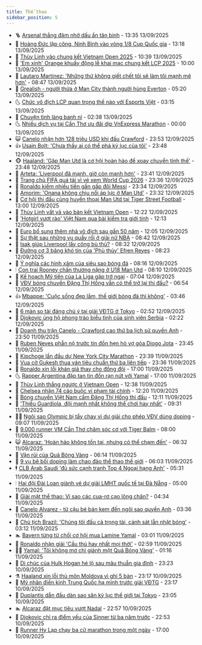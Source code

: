 ```yaml
---
title: Thể thao
sidebar_position: 5
---
```


<!-- vnexpress-the-thao:START -->
- 🪜 [Arsenal thắng đậm nhờ dấu ấn tân binh](https://vnexpress.net/arsenal-thang-dam-nho-dau-an-tan-binh-4938729.html) - 13:35 13/09/2025
- 🦩 [Hoàng Đức lập công, Ninh Bình vào vòng 1/8 Cup Quốc gia](https://vnexpress.net/hoang-duc-lap-cong-ninh-binh-vao-vong-1-8-cup-quoc-gia-4938727.html) - 13:18 13/09/2025
- 🧰 [Thùy Linh vào chung kết Vietnam Open 2025](https://vnexpress.net/thuy-linh-vao-chung-ket-vietnam-open-2025-4938705.html) - 10:39 13/09/2025
- 🤗 [&#39;Em xinh&#39; Orange khuấy động lễ khai mạc chung kết LCP 2025](https://vnexpress.net/em-xinh-orange-khuay-dong-le-khai-mac-chung-ket-lcp-2025-4938655.html) - 10:00 13/09/2025
- 🥳 [Lautaro Martinez: &#39;Những thứ không giết chết tôi sẽ làm tôi mạnh mẽ hơn&#39;](https://vnexpress.net/lautaro-martinez-nhung-thu-khong-giet-chet-toi-se-lam-toi-manh-me-hon-4938677.html) - 08:47 13/09/2025
- 🦣 [Grealish - người thừa ở Man City thành người hùng Everton](https://vnexpress.net/grealish-nguoi-thua-o-man-city-thanh-nguoi-hung-everton-4938600.html) - 05:20 13/09/2025
- 🌜 [Chức vô địch LCP quan trọng thế nào với Esports Việt](https://vnexpress.net/chuc-vo-dich-lcp-quan-trong-the-nao-voi-esports-viet-4938541.html) - 03:15 13/09/2025
- 🫶 [Chuyện tình làng banh nỉ](https://vnexpress.net/chuyen-tinh-lang-banh-ni-4938341.html) - 02:38 13/09/2025
- 🌜 [Nhiều dịch vụ tại Cần Thơ ưu đãi dịp VnExpress Marathon](https://vnexpress.net/nhieu-dich-vu-tai-can-tho-uu-dai-dip-vnexpress-marathon-4938328.html) - 00:00 13/09/2025
- 😺 [Canelo nhận hơn 128 triệu USD khi đấu Crawford](https://vnexpress.net/canelo-nhan-hon-128-trieu-usd-khi-dau-crawford-4938474.html) - 23:53 12/09/2025
- 👍 [Usain Bolt: &#39;Chưa thấy ai có thể phá kỷ lục của tôi&#39;](https://vnexpress.net/usain-bolt-chua-thay-ai-co-the-pha-ky-luc-cua-toi-4938194.html) - 23:48 12/09/2025
- 🐵 [Haaland: &#39;Gặp Man Utd là cơ hội hoàn hảo để xoay chuyển tình thế&#39;](https://vnexpress.net/haaland-gap-man-utd-la-co-hoi-hoan-hao-de-xoay-chuyen-tinh-the-4938479.html) - 23:48 12/09/2025
- 💫 [Arteta: &#39;Liverpool đã mạnh, giờ còn mạnh hơn&#39;](https://vnexpress.net/arteta-liverpool-da-manh-gio-con-manh-hon-4938486.html) - 23:41 12/09/2025
- 🦆 [Trang chủ FIFA quá tải vì vé xem World Cup 2026](https://vnexpress.net/trang-chu-fifa-qua-tai-vi-ve-xem-world-cup-2026-4938493.html) - 23:36 12/09/2025
- 🙉 [Ronaldo kiếm nhiều tiền gần gấp đôi Messi](https://vnexpress.net/ronaldo-kiem-nhieu-tien-gan-gap-doi-messi-4938492.html) - 23:34 12/09/2025
- 📝 [Amorim: &#39;Onana không chịu nổi áp lực ở Man Utd&#39;](https://vnexpress.net/amorim-onana-khong-chiu-noi-ap-luc-o-man-utd-4938488.html) - 23:32 12/09/2025
- 💯 [Cơ hội thi đấu cùng huyền thoại Man Utd tại Tiger Street Football](https://vnexpress.net/co-hoi-thi-dau-cung-huyen-thoai-man-utd-tai-tiger-street-football-4938431.html) - 13:00 12/09/2025
- 🌈 [Thùy Linh vất vả vào bán kết Vietnam Open](https://vnexpress.net/thuy-linh-vat-va-vao-ban-ket-vietnam-open-4938435.html) - 12:22 12/09/2025
- 🦩 [&#39;Hotgirl vượt rào&#39; Việt Nam qua bài kiểm tra giới tính](https://vnexpress.net/hotgirl-vuot-rao-viet-nam-qua-bai-kiem-tra-gioi-tinh-4938423.html) - 12:13 12/09/2025
- 🐲 [Euro bổ sung thêm nhà vô địch sau gần 50 năm](https://vnexpress.net/euro-bo-sung-them-nha-vo-dich-sau-gan-50-nam-4938383.html) - 12:05 12/09/2025
- 🌁 [Sự thật sau những vụ quấy rối ở giải nữ NBA](https://vnexpress.net/su-that-sau-nhung-vu-quay-roi-o-giai-nu-nba-4932183.html) - 08:42 12/09/2025
- 💯 [Isak giúp Liverpool lấy công bù thủ?](https://vnexpress.net/isak-giup-liverpool-lay-cong-bu-thu-4934978.html) - 08:32 12/09/2025
- 🌝 [Đường cơ 3 băng khó tin của &#39;Phù thủy&#39; Efren Reyes](https://vnexpress.net/duong-co-3-bang-kho-tin-cua-phu-thuy-efren-reyes-4938309.html) - 08:23 12/09/2025
- 🤖 [Ý nghĩa các hình xăm của siêu sao bóng đá](https://vnexpress.net/y-nghia-cac-hinh-xam-cua-sieu-sao-bong-da-4938155.html) - 08:16 12/09/2025
- 🕯 [Con trai Rooney chấn thương nặng ở U18 Man Utd](https://vnexpress.net/con-trai-rooney-chan-thuong-nang-o-u18-man-utd-4938285.html) - 08:10 12/09/2025
- 🧰 [Kế hoạch Mỹ tiến của La Liga gặp trở ngại](https://vnexpress.net/ke-hoach-my-tien-cua-la-liga-gap-tro-ngai-4938267.html) - 07:04 12/09/2025
- 🥳 [VĐV bóng chuyền Đặng Thị Hồng vẫn có thể trở lại thi đấu?](https://vnexpress.net/vdv-bong-chuyen-dang-thi-hong-van-co-the-tro-lai-thi-dau-4938207.html) - 06:54 12/09/2025
- 👍 [Mbappe: &#39;Cuộc sống đẹp lắm, thế giới bóng đá thì không&#39;](https://vnexpress.net/mbappe-cuoc-song-dep-lam-the-gioi-bong-da-thi-khong-4938118.html) - 03:46 12/09/2025
- 💪 [6 màn so tài đáng chú ý tại giải VĐTG ở Tokyo](https://vnexpress.net/6-man-so-tai-dang-chu-y-tai-giai-vdtg-o-tokyo-4938021.html) - 02:52 12/09/2025
- 👹 [Djokovic ủng hộ phong trào biểu tình của sinh viên Serbia](https://vnexpress.net/djokovic-ung-ho-phong-trao-bieu-tinh-cua-sinh-vien-serbia-4938132.html) - 02:22 12/09/2025
- 🧰 [Doanh thu trận Canelo - Crawford cao thứ ba lịch sử quyền Anh](https://vnexpress.net/doanh-thu-tran-canelo-crawford-cao-thu-ba-lich-su-quyen-anh-4938013.html) - 23:50 11/09/2025
- 🚀 [Ruben Neves phẫn nộ trước tin đồn hẹn hò vợ góa Diogo Jota](https://vnexpress.net/ruben-neves-phan-no-truoc-tin-don-hen-ho-vo-goa-diogo-jota-4938018.html) - 23:45 11/09/2025
- 🎃 [Kipchoge lần đầu dự New York City Marathon](https://vnexpress.net/kipchoge-lan-dau-du-new-york-city-marathon-4937796.html) - 23:39 11/09/2025
- 🧰 [Vua cờ Gukesh thua ván tiêu chuẩn thứ ba liên tiếp](https://vnexpress.net/vua-co-gukesh-thua-van-tieu-chuan-thu-ba-lien-tiep-4938054.html) - 23:36 11/09/2025
- 👀 [Ronaldo xin lỗi khán giả thay cho đồng đội](https://vnexpress.net/ronaldo-xin-loi-khan-gia-thay-cho-dong-doi-4937950.html) - 17:00 11/09/2025
- 🌜 [Rapper Argentina đập tan tin đồn rạn nứt với Yamal](https://vnexpress.net/rapper-argentina-dap-tan-tin-don-ran-nut-voi-yamal-4937993.html) - 17:00 11/09/2025
- 🫶 [Thùy Linh thắng ngược ở Vietnam Open](https://vnexpress.net/thuy-linh-thang-nguoc-o-vietnam-open-4937996.html) - 12:38 11/09/2025
- 🦄 [Chelsea nhận 74 cáo buộc vi phạm tài chính](https://vnexpress.net/chelsea-nhan-74-cao-buoc-vi-pham-tai-chinh-4937992.html) - 12:20 11/09/2025
- 🥳 [Bóng chuyền Việt Nam cấm Đặng Thị Hồng thi đấu](https://vnexpress.net/bong-chuyen-viet-nam-cam-dang-thi-hong-thi-dau-4937991.html) - 12:11 11/09/2025
- 🐲 [&#39;Thiếu Guardiola, đội mạnh nhất không thể chơi hay nhất&#39;](https://vnexpress.net/thieu-guardiola-doi-manh-nhat-khong-the-choi-hay-nhat-4937750.html) - 09:31 11/09/2025
- 🧑‍🏫 [Ngôi sao Olympic bị tẩy chay vì dự giải cho phép VĐV dùng doping](https://vnexpress.net/ngoi-sao-olympic-bi-tay-chay-vi-du-giai-cho-phep-vdv-dung-doping-4937767.html) - 09:07 11/09/2025
- 🤔 [9.000 runner VM Cần Thơ chăm sóc cơ với Tiger Balm](https://vnexpress.net/9-000-runner-vm-can-tho-cham-soc-co-voi-tiger-balm-4935616.html) - 08:00 11/09/2025
- 😺 [Alcaraz: &#39;Hoàn hảo không tồn tại, nhưng có thể chạm đến&#39;](https://vnexpress.net/alcaraz-hoan-hao-khong-ton-tai-nhung-co-the-cham-den-4937870.html) - 06:32 11/09/2025
- 💪 [Vận rủi của Quả Bóng Vàng](https://vnexpress.net/van-rui-cua-qua-bong-vang-4937838.html) - 06:14 11/09/2025
- 💼 [9 vụ bê bối doping làm chao đảo thể thao thế giới](https://vnexpress.net/9-vu-be-boi-doping-lam-chao-dao-the-thao-the-gioi-4937864.html) - 06:03 11/09/2025
- 🕴 [CLB Arab Saudi &#39;đủ sức cạnh tranh Top 4 Ngoại hạng Anh&#39;](https://vnexpress.net/clb-arab-saudi-du-suc-canh-tranh-top-4-ngoai-hang-anh-4937826.html) - 05:31 11/09/2025
- 🕯 [Hai đội Đài Loan giành vé dự giải LMHT quốc tế tại Đà Nẵng](https://vnexpress.net/hai-doi-dai-loan-gianh-ve-du-giai-lmht-quoc-te-tai-da-nang-4937618.html) - 05:00 11/09/2025
- 📝 [Giải mật thể thao: Vì sao các cua-rơ cạo lông chân?](https://vnexpress.net/giai-mat-the-thao-vi-sao-cac-cua-ro-cao-long-chan-4937356.html) - 04:34 11/09/2025
- 🧐 [Canelo Alvarez - từ cậu bé bán kem đến ngôi sao quyền Anh](https://vnexpress.net/canelo-alvarez-tu-cau-be-ban-kem-den-ngoi-sao-quyen-anh-4937321.html) - 03:36 11/09/2025
- 🙉 [Chủ tịch Brazil: &#39;Chúng tôi đấu cả trọng tài, cảnh sát lẫn nhặt bóng&#39;](https://vnexpress.net/chu-tich-brazil-chung-toi-dau-ca-trong-tai-canh-sat-lan-nhat-bong-4937581.html) - 03:12 11/09/2025
- 🏊 [Bayern từng từ chối cơ hội mua Lamine Yamal](https://vnexpress.net/bayern-tung-tu-choi-co-hoi-mua-lamine-yamal-4937530.html) - 03:01 11/09/2025
- 🌊 [Ronaldo nhận giải &#39;Cầu thủ hay nhất mọi thời&#39;](https://vnexpress.net/ronaldo-nhan-giai-cau-thu-hay-nhat-moi-thoi-4937731.html) - 02:59 11/09/2025
- 👨‍🏫 [Yamal: &#39;Tôi không mơ chỉ giành một Quả Bóng Vàng&#39;](https://vnexpress.net/yamal-toi-khong-mo-chi-gianh-mot-qua-bong-vang-4937674.html) - 01:16 11/09/2025
- 🥷 [Di chúc của Hulk Hogan hé lộ sau mâu thuẫn gia đình](https://vnexpress.net/di-chuc-cua-hulk-hogan-he-lo-sau-mau-thuan-gia-dinh-4937619.html) - 23:23 10/09/2025
- ⚗️ [Haaland xin lỗi thủ môn Moldova vì ghi 5 bàn](https://vnexpress.net/haaland-xin-loi-thu-mon-moldova-vi-ghi-5-ban-4937585.html) - 23:17 10/09/2025
- 🌮 [Mỹ nhân điền kinh Trung Quốc hạ mình trước giải VĐTG](https://vnexpress.net/my-nhan-dien-kinh-trung-quoc-ha-minh-truoc-giai-vdtg-4937471.html) - 23:17 10/09/2025
- 🤩 [Duplantis dẫn đầu dàn sao săn kỷ lục thế giới tại Tokyo](https://vnexpress.net/duplantis-dan-dau-dan-sao-san-ky-luc-the-gioi-tai-tokyo-4937517.html) - 23:05 10/09/2025
- 🏊 [Alcaraz đặt mục tiêu vượt Nadal](https://vnexpress.net/alcaraz-dat-muc-tieu-vuot-nadal-4937641.html) - 22:57 10/09/2025
- 🐎 [Djokovic chỉ ra điểm yếu của Sinner từ ba năm trước](https://vnexpress.net/djokovic-chi-ra-diem-yeu-cua-sinner-tu-ba-nam-truoc-4937642.html) - 22:53 10/09/2025
- 💫 [Runner Hy Lạp chạy ba cữ marathon trong một ngày](https://vnexpress.net/runner-hy-lap-chay-ba-cu-marathon-trong-mot-ngay-4936728.html) - 17:00 10/09/2025<!-- vnexpress-the-thao:END -->

